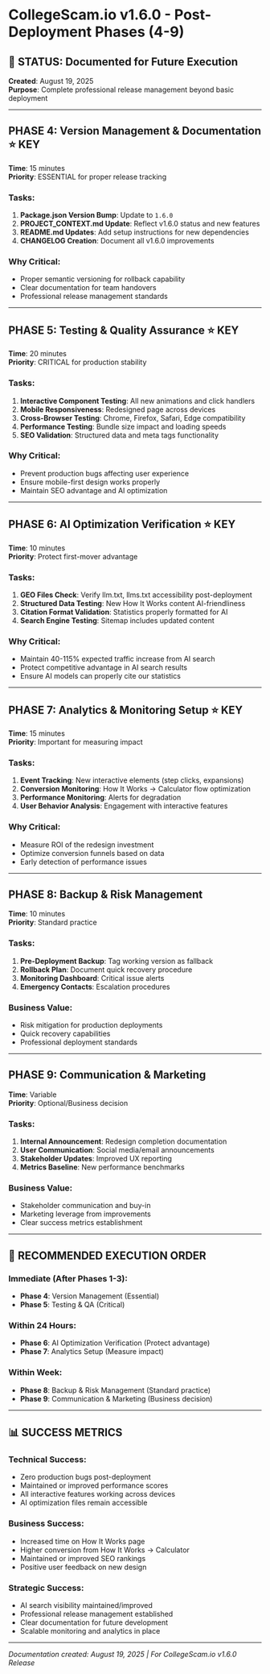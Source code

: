 # CollegeScam.io v1.6.0 - Post-Deployment Phases (4-9)

## 🚀 STATUS: Documented for Future Execution

**Created**: August 19, 2025  
**Purpose**: Complete professional release management beyond basic deployment

---

## **PHASE 4: Version Management & Documentation** ⭐ KEY

**Time**: 15 minutes  
**Priority**: ESSENTIAL for proper release tracking

### Tasks:

1. **Package.json Version Bump**: Update to `1.6.0`
2. **PROJECT_CONTEXT.md Update**: Reflect v1.6.0 status and new features
3. **README.md Updates**: Add setup instructions for new dependencies
4. **CHANGELOG Creation**: Document all v1.6.0 improvements

### Why Critical:

- Proper semantic versioning for rollback capability
- Clear documentation for team handovers
- Professional release management standards

---

## **PHASE 5: Testing & Quality Assurance** ⭐ KEY

**Time**: 20 minutes  
**Priority**: CRITICAL for production stability

### Tasks:

1. **Interactive Component Testing**: All new animations and click handlers
2. **Mobile Responsiveness**: Redesigned page across devices
3. **Cross-Browser Testing**: Chrome, Firefox, Safari, Edge compatibility
4. **Performance Testing**: Bundle size impact and loading speeds
5. **SEO Validation**: Structured data and meta tags functionality

### Why Critical:

- Prevent production bugs affecting user experience
- Ensure mobile-first design works properly
- Maintain SEO advantage and AI optimization

---

## **PHASE 6: AI Optimization Verification** ⭐ KEY

**Time**: 10 minutes  
**Priority**: Protect first-mover advantage

### Tasks:

1. **GEO Files Check**: Verify llm.txt, llms.txt accessibility post-deployment
2. **Structured Data Testing**: New How It Works content AI-friendliness
3. **Citation Format Validation**: Statistics properly formatted for AI
4. **Search Engine Testing**: Sitemap includes updated content

### Why Critical:

- Maintain 40-115% expected traffic increase from AI search
- Protect competitive advantage in AI search results
- Ensure AI models can properly cite our statistics

---

## **PHASE 7: Analytics & Monitoring Setup** ⭐ KEY

**Time**: 15 minutes  
**Priority**: Important for measuring impact

### Tasks:

1. **Event Tracking**: New interactive elements (step clicks, expansions)
2. **Conversion Monitoring**: How It Works → Calculator flow optimization
3. **Performance Monitoring**: Alerts for degradation
4. **User Behavior Analysis**: Engagement with interactive features

### Why Critical:

- Measure ROI of the redesign investment
- Optimize conversion funnels based on data
- Early detection of performance issues

---

## **PHASE 8: Backup & Risk Management**

**Time**: 10 minutes  
**Priority**: Standard practice

### Tasks:

1. **Pre-Deployment Backup**: Tag working version as fallback
2. **Rollback Plan**: Document quick recovery procedure
3. **Monitoring Dashboard**: Critical issue alerts
4. **Emergency Contacts**: Escalation procedures

### Business Value:

- Risk mitigation for production deployments
- Quick recovery capabilities
- Professional deployment standards

---

## **PHASE 9: Communication & Marketing**

**Time**: Variable  
**Priority**: Optional/Business decision

### Tasks:

1. **Internal Announcement**: Redesign completion documentation
2. **User Communication**: Social media/email announcements
3. **Stakeholder Updates**: Improved UX reporting
4. **Metrics Baseline**: New performance benchmarks

### Business Value:

- Stakeholder communication and buy-in
- Marketing leverage from improvements
- Clear success metrics establishment

---

## 🎯 **RECOMMENDED EXECUTION ORDER**

### **Immediate (After Phases 1-3)**:

- **Phase 4**: Version Management (Essential)
- **Phase 5**: Testing & QA (Critical)

### **Within 24 Hours**:

- **Phase 6**: AI Optimization Verification (Protect advantage)
- **Phase 7**: Analytics Setup (Measure impact)

### **Within Week**:

- **Phase 8**: Backup & Risk Management (Standard practice)
- **Phase 9**: Communication & Marketing (Business decision)

---

## 📊 **SUCCESS METRICS**

### **Technical Success**:

- Zero production bugs post-deployment
- Maintained or improved performance scores
- All interactive features working across devices
- AI optimization files remain accessible

### **Business Success**:

- Increased time on How It Works page
- Higher conversion from How It Works → Calculator
- Maintained or improved SEO rankings
- Positive user feedback on new design

### **Strategic Success**:

- AI search visibility maintained/improved
- Professional release management established
- Clear documentation for future development
- Scalable monitoring and analytics in place

---

_Documentation created: August 19, 2025 | For CollegeScam.io v1.6.0 Release_
